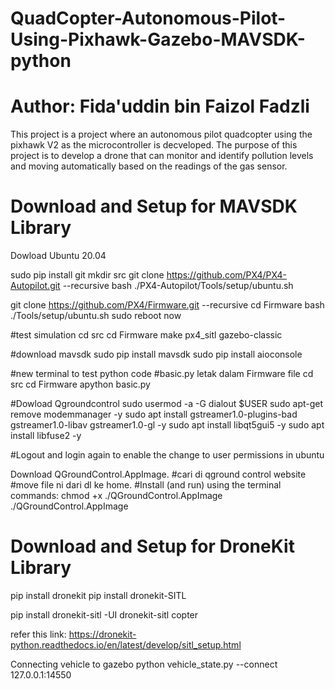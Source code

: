 # QuadCopter-Autonomous-Pilot-Using-Pixhawk-Gazebo-MAVSDK-python

# Author: Fida'uddin bin Faizol Fadzli

This project is a project where an autonomous pilot quadcopter using the pixhawk V2 as the microcontroller is decveloped. The purpose of this project is to develop a drone that can monitor and identify pollution levels and moving automatically based on the readings of the gas sensor.

# Download and Setup for MAVSDK Library

Dowload Ubuntu 20.04


sudo pip install git
mkdir src
git clone https://github.com/PX4/PX4-Autopilot.git --recursive
bash ./PX4-Autopilot/Tools/setup/ubuntu.sh


git clone https://github.com/PX4/Firmware.git --recursive
cd Firmware
bash ./Tools/setup/ubuntu.sh
sudo reboot now

#test simulation
cd src
cd Firmware
make px4_sitl gazebo-classic


#download mavsdk
sudo pip install mavsdk
sudo pip install aioconsole

#new terminal to test python code
#basic.py letak dalam Firmware file
cd src 
cd Firmware
apython basic.py

#Dowload Qgroundcontrol
sudo usermod -a -G dialout $USER
sudo apt-get remove modemmanager -y
sudo apt install gstreamer1.0-plugins-bad gstreamer1.0-libav gstreamer1.0-gl -y
sudo apt install libqt5gui5 -y
sudo apt install libfuse2 -y

#Logout and login again to enable the change to user permissions in ubuntu

Download QGroundControl.AppImage. #cari di qground control website #move file ni dari dl ke home.
#Install (and run) using the terminal commands:
chmod +x ./QGroundControl.AppImage
./QGroundControl.AppImage

# Download and Setup for DroneKit Library
pip install dronekit
pip install dronekit-SITL

pip install dronekit-sitl -UI
dronekit-sitl copter

refer this link: https://dronekit-python.readthedocs.io/en/latest/develop/sitl_setup.html

Connecting vehicle to gazebo
python vehicle_state.py --connect 127.0.0.1:14550

